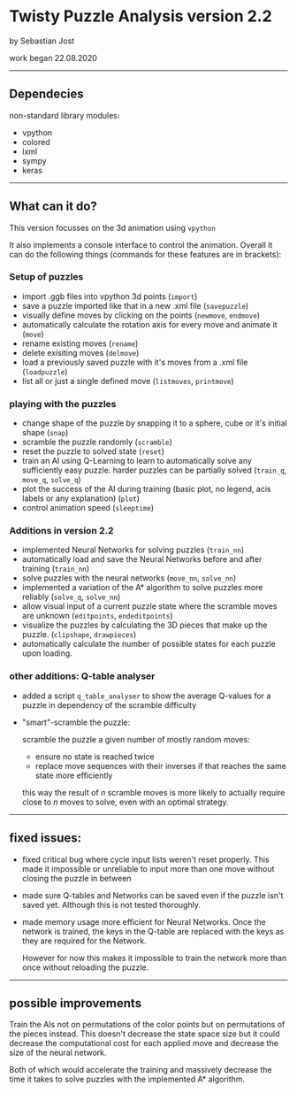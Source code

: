 # Twisty Puzzle Analysis version 2.2
by Sebastian Jost

work began 22.08.2020

-----

## Dependecies
non-standard library modules:
- vpython
- colored
- lxml
- sympy
- keras

-----

## What can it do?
This version focusses on the 3d animation using `vpython`

It also implements a console interface to control the animation. Overall it can do the following things (commands for these features are in brackets):

### Setup of puzzles
 - import .ggb files into vpython 3d points (`import`)
 - save a puzzle imported like that in a new .xml file (`savepuzzle`)
 - visually define moves by clicking on the points (`newmove`, `endmove`)
 - automatically calculate the rotation axis for every move and animate it (`move`)
 - rename existing moves (`rename`)
 - delete exisiting moves (`delmove`)
 - load a previously saved puzzle with it's moves from a .xml file (`loadpuzzle`)
 - list all or just a single defined move (`listmoves`, `printmove`)

### playing with the puzzles
- change shape of the puzzle by snapping it to a sphere, cube or it's initial shape (`snap`)
- scramble the puzzle randomly (`scramble`)
- reset the puzzle to solved state (`reset`)
- train an AI using Q-Learning to learn to automatically solve any sufficiently easy puzzle. harder puzzles can be partially solved (`train_q`, `move_q`, `solve_q`)
- plot the success of the AI during training (basic plot, no legend, acis labels or any explanation) (`plot`)
- control animation speed (`sleeptime`)

### Additions in version 2.2
- implemented Neural Networks for solving puzzles (`train_nn`)
- automatically load and save the Neural Networks before and after training (`train_nn`)
- solve puzzles with the neural networks (`move_nn`, `solve_nn`)
- implemented a variation of the A* algorithm to solve puzzles more reliably (`solve_q`, `solve_nn`)
- allow visual input of a current puzzle state where the scramble moves are unknown (`editpoints`, `endeditpoints`)
- visualize the puzzles by calculating the 3D pieces that make up the puzzle. (`clipshape`, `drawpieces`)
- automatically calculate the number of possible states for each puzzle upon loading.

### other additions: Q-table analyser
- added a script `q_table_analyser` to show the average Q-values for a puzzle in dependency of the scramble difficulty
- "smart"-scramble the puzzle:

  scramble the puzzle a given number of mostly random moves:
    - ensure no state is reached twice
    - replace move sequences with their inverses if that reaches the same state more efficiently

  this way the result of $n$ scramble moves is more likely to actually require close to $n$ moves to solve, even with an optimal strategy.

-----

## fixed issues:
- fixed critical bug where cycle input lists weren't reset properly. This made it impossible or unreliable to input more than one move without closing the puzzle in between

- made sure Q-tables and Networks can be saved even if the puzzle isn't saved yet. Although this is not tested thoroughly.

- made memory usage more efficient for Neural Networks. Once the network is trained, the keys in the Q-table are replaced with the keys as they are required for the Network.

  However for now this makes it impossible to train the network more than once without reloading the puzzle.

-----

## possible improvements

Train the AIs not on permutations of the color points but on permutations of the pieces instead. This doesn't decrease the state space size but it could decrease the computational cost for each applied move and decrease the size of the neural network.

Both of which would accelerate the training and massively decrease the time it takes to solve puzzles with the implemented A* algorithm.